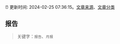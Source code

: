 :alarm_clock: 更新时间: 2024-02-25 07:36:15。[文章来源](/README.md)、[文章分类](/TAGS.md)

## 报告


> 关键字：`报告`、`月报`



